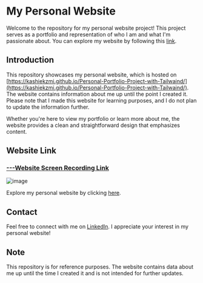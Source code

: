 # My Personal Website

Welcome to the repository for my personal website project! This project serves as a portfolio and representation of who I am and what I'm passionate about. You can explore my website by following this [link](https://kashiekzmi.github.io/Personal-Portfolio-Project-with-Tailwaind/).

## Introduction

This repository showcases my personal website, which is hosted on [https://kashiekzmi.github.io/Personal-Portfolio-Project-with-Tailwaind/](https://kashiekzmi.github.io/Personal-Portfolio-Project-with-Tailwaind/). The website contains information about me up until the point I created it. Please note that I made this website for learning purposes, and I do not plan to update the information further.

Whether you're here to view my portfolio or learn more about me, the website provides a clean and straightforward design that emphasizes content.

## Website Link

### [---Website Screen Recording Link](https://github.com/KaShiekzmi/Personal-Portfolio-Project-with-Tailwaind/assets/114513868/ff79e8ba-885e-4660-b532-e29c223c657b)

![image](https://github.com/KaShiekzmi/Personal-Portfolio-Project-with-Tailwaind/assets/114513868/b23ce844-478a-4d76-b984-5e5eb4815dda)

Explore my personal website by clicking [here](https://kashiekzmi.github.io/Personal-Portfolio-Project-with-Tailwaind/).

## Contact

Feel free to connect with me on [LinkedIn](https://www.linkedin.com/in/kashiekzmi/). I appreciate your interest in my personal website!

## Note

This repository is for reference purposes. The website contains data about me up until the time I created it and is not intended for further updates.
